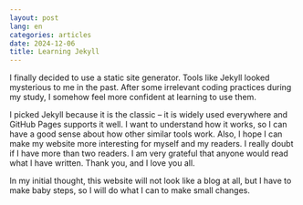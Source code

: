 ```yaml
---
layout: post
lang: en
categories: articles
date: 2024-12-06
title: Learning Jekyll
---
```

I finally decided to use a static site generator. Tools like Jekyll looked mysterious to me in the past. After some irrelevant coding practices during my study, I somehow feel more confident at learning to use them.

I picked Jekyll because it is the classic – it is widely used everywhere and GitHub Pages supports it well. I want to understand how it works, so I can have a good sense about how other similar tools work. Also, I hope I can make my website more interesting for myself and my readers. I really doubt if I have more than two readers. I am very grateful that anyone would read what I have written. Thank you, and I love you all.

In my initial thought, this website will not look like a blog at all, but I have to make baby steps, so I will do what I can to make small changes.
